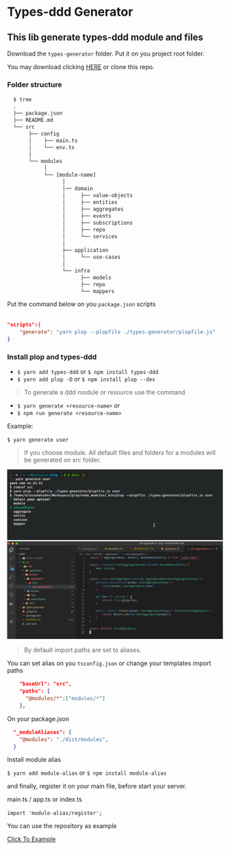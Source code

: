 # Types-ddd Generator

## This lib generate types-ddd module and files

Download the `types-generator` folder. Put it on you project root folder.

You may download clicking [HERE](https://downgit.github.io/#/home?url=https:%2F%2Fgithub.com%2F4lessandrodev%2Ftypes-generator%2Ftree%2Fmain%2Ftypes-generator) or clone this repo.

### Folder structure

```shell
  $ tree
  .
  ├── package.json
  ├── README.md
  └── src
       ├── config
       │    ├── main.ts    
       │    └── env.ts 
       │
       └── modules
            │ 
            └── [module-name]
                  │ 
                  │── domain
                  │     ├── value-objects
                  │     ├── entities
                  │     ├── aggregates
                  │     ├── events
                  │     ├── subscriptions
                  │     ├── repo
                  │     └── services
                  │ 
                  ├── application
                  │     └── use-cases 
                  │ 
                  └── infra
                        ├── models     
                        ├── repo
                        └── mappers 

```

Put the command below on you `package.json` scripts

```json

"scripts":{
    "generate": "yarn plop --plopfile ./types-generator/plopfile.js"
}

```

### Install plop and types-ddd

* `$ yarn add types-ddd` or `$ npm install types-ddd`
* `$ yarn add plop -D` or `$ npm install plop --dev`

> To generate a ddd module or resource use the command 

* `$ yarn generate <resource-name>` or 
* `$ npm run generate <resource-name>`

Example:

`$ yarn generate user`


> If you choose module. All default files and folders for a modules will be generated on src folder.

![./readme/options.png](./readme/options.png)
![./readme/generated.png](./readme/generated.png)

> By default import paths are set to aliases.

You can set alias on you `tsconfig.json` or change your templates import paths

```json
    "baseUrl": "src",
    "paths": {
      "@modules/*":["modules/*"]
    },
```

On your package.json 

```json
  "_moduleAliases": {
    "@modules": "./dist/modules",
  }
```

Install module alias 

`$ yarn add module-alias` or `$ npm install module-alias`

and finally, register it on your main file, before start your server.

main.ts / app.ts or index.ts

`import 'module-alias/register';`

You can use the repository as example 

[Click To Example](https://github.com/4lessandrodev/simple-ddd-app-example)
